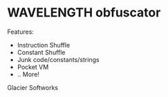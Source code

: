 # WAVELENGTH obfuscator

Features:
* Instruction Shuffle
* Constant Shuffle
* Junk code/constants/strings
* Pocket VM
* .. More!

Glacier Softworks